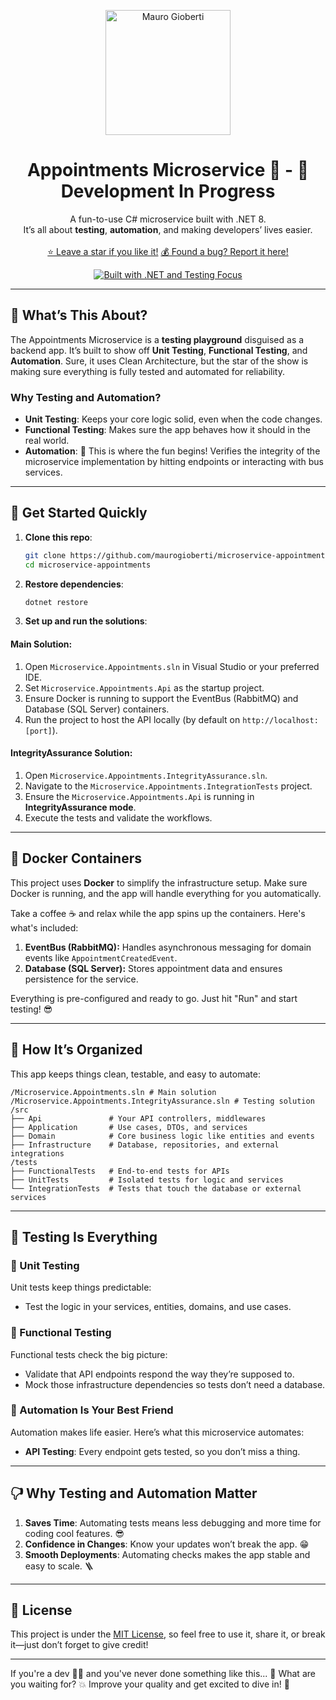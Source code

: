 <p align="center">
  <a href="https://github.com/maurogioberti" target="_blank">
    <img alt="Mauro Gioberti" src="https://www.maurogioberti.com/assets/profile/maurogioberti-avatar.png" width="200" />
  </a>
</p>

<h1 align="center">
  Appointments Microservice 🚀 - 🚧 Development In Progress
</h1>
<p align="center">
  A fun-to-use C# microservice built with .NET 8.  
  <br />
  It’s all about <strong>testing</strong>, <strong>automation</strong>, and making developers’ lives easier.  
  <br />
  <br />
  <a href="https://github.com/maurogioberti/microservice-appointments/stargazers">⭐ Leave a star if you like it!</a>
  <a href="https://github.com/maurogioberti/microservice-appointments/issues">💰 Found a bug? Report it here!</a>
</p>

<p align="center">
  <a href="https://github.com/maurogioberti/microservice-appointments" title="C# Microservice Testing and Automation" target="_blank">
    <img src="https://img.shields.io/badge/Built_with-.NET | Made_for_Testing-blue?style=for-the-badge" alt="Built with .NET and Testing Focus" />
  </a>
</p>

---

## 🚀 What’s This About?

The Appointments Microservice is a **testing playground** disguised as a backend app. It’s built to show off **Unit Testing**, **Functional Testing**, and **Automation**. Sure, it uses Clean Architecture, but the star of the show is making sure everything is fully tested and automated for reliability.

### Why Testing and Automation?
- **Unit Testing**: Keeps your core logic solid, even when the code changes.  
- **Functional Testing**: Makes sure the app behaves how it should in the real world.  
- **Automation**: 🚀 This is where the fun begins! Verifies the integrity of the microservice implementation by hitting endpoints or interacting with bus services.

---

## 🚦 Get Started Quickly

1. **Clone this repo**:

   ```bash
   git clone https://github.com/maurogioberti/microservice-appointments.git
   cd microservice-appointments
   ```

2. **Restore dependencies**:

   ```bash
   dotnet restore
   ```

3. **Set up and run the solutions**:

#### **Main Solution**: 
  1. Open `Microservice.Appointments.sln` in Visual Studio or your preferred IDE.
  2. Set `Microservice.Appointments.Api` as the startup project.
  3. Ensure Docker is running to support the EventBus (RabbitMQ) and Database (SQL Server) containers.
  4. Run the project to host the API locally (by default on `http://localhost:[port]`).

#### **IntegrityAssurance Solution**: 
  1. Open `Microservice.Appointments.IntegrityAssurance.sln`.
  2. Navigate to the `Microservice.Appointments.IntegrationTests` project.
  3. Ensure the `Microservice.Appointments.Api` is running in **IntegrityAssurance mode**.
  4. Execute the tests and validate the workflows.

---

## 🐳 Docker Containers

This project uses **Docker** to simplify the infrastructure setup. Make sure Docker is running, and the app will handle everything for you automatically.  

Take a coffee ☕ and relax while the app spins up the containers. Here's what's included:

1. **EventBus (RabbitMQ):** Handles asynchronous messaging for domain events like `AppointmentCreatedEvent`.  
2. **Database (SQL Server):** Stores appointment data and ensures persistence for the service.  

Everything is pre-configured and ready to go. Just hit "Run" and start testing! 😎

---

## 📂 How It’s Organized

This app keeps things clean, testable, and easy to automate:  

```
/Microservice.Appointments.sln # Main solution
/Microservice.Appointments.IntegrityAssurance.sln # Testing solution
/src
├── Api               # Your API controllers, middlewares
├── Application       # Use cases, DTOs, and services
├── Domain            # Core business logic like entities and events
├── Infrastructure    # Database, repositories, and external integrations
/tests
├── FunctionalTests   # End-to-end tests for APIs
├── UnitTests         # Isolated tests for logic and services
└── IntegrationTests  # Tests that touch the database or external services
```

---

## 🧪 Testing Is Everything

### 🎩 Unit Testing
Unit tests keep things predictable:
- Test the logic in your services, entities, domains, and use cases. 

### 🔀 Functional Testing
Functional tests check the big picture:
- Validate that API endpoints respond the way they’re supposed to.  
- Mock those infrastructure dependencies so tests don’t need a database.  

### 🧬 Automation Is Your Best Friend
Automation makes life easier. Here’s what this microservice automates:
- **API Testing**: Every endpoint gets tested, so you don’t miss a thing. 

---

## 🖓 Why Testing and Automation Matter

1. **Saves Time**: Automating tests means less debugging and more time for coding cool features. 😎
2. **Confidence in Changes**: Know your updates won’t break the app. 😁
3. **Smooth Deployments**: Automating checks makes the app stable and easy to scale. 🪜

---

## 📓 License

This project is under the [MIT License](https://github.com/maurogioberti/microservice-appointments/blob/master/LICENSE), so feel free to use it, share it, or break it—just don’t forget to give credit!

---

If you're a dev 👨‍💻 and you've never done something like this... 🤔 What are you waiting for? 💥 Improve your quality and get excited to dive in! 🚀